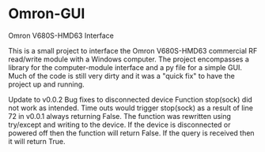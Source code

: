# Omron-GUI
Omron V680S-HMD63 Interface

This is a small project to interface the Omron V680S-HMD63 commercial RF read/write module with a Windows computer. The project encompasses
a library for the computer-module interface and a py file for a simple GUI. Much of the code is still very dirty and it was a "quick fix"
to have the project up and running. 

Update to v0.0.2
  Bug fixes to disconnected device
    Function stop(sock) did not work as intended. Time outs would trigger stop(sock) as a result of line 72 in v0.0.1 always returning False. The function was rewritten using try/except and writing to the device. If the device is disconnected or powered off then the function will return False. If the query is received then it will return True.
